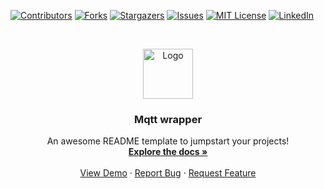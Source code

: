 
<!--
*** Thanks for checking out this README Template. If you have a suggestion that would
*** make this better, please fork the repo and create a pull request or simply open
*** an issue with the tag "enhancement".
*** Thanks again! Now go create something AMAZING! :D
-->





<!-- PROJECT SHIELDS -->
<!--
*** I'm using markdown "reference style" links for readability.
*** Reference links are enclosed in brackets [ ] instead of parentheses ( ).
*** See the bottom of this document for the declaration of the reference variables
*** for contributors-url, forks-url, etc. This is an optional, concise syntax you may use.
*** https://www.markdownguide.org/basic-syntax/#reference-style-links
-->
[![Contributors][contributors-shield]][contributors-url]
[![Forks][forks-shield]][forks-url]
[![Stargazers][stars-shield]][stars-url]
[![Issues][issues-shield]][issues-url]
[![MIT License][license-shield]][license-url]
[![LinkedIn][linkedin-shield]][linkedin-url]



<!-- PROJECT LOGO -->
<br />
<p align="center">
  <a href="https://github.com/HCRL-ALLSTAR/mqttWrapper">
    <img src="https://raw.githubusercontent.com/othneildrew/Best-README-Template/master/images/logo.png" alt="Logo" width="80" height="80">
  </a>

  <h3 align="center">Mqtt wrapper</h3>

  <p align="center">
    An awesome README template to jumpstart your projects!
    <br />
    <a href="https://github.com/HCRL-ALLSTAR/mqttWrapper/wiki"><strong>Explore the docs »</strong></a>
    <br />
    <br />
    <a href="https://github.com/HCRL-ALLSTAR/mqttWrapper">View Demo</a>
    ·
    <a href="https://github.com/HCRL-ALLSTAR/mqttWrapper/issues">Report Bug</a>
    ·
    <a href="https://github.com/HCRL-ALLSTAR/mqttWrapper/issues">Request Feature</a>
  </p>
</p>


<!-- MARKDOWN LINKS & IMAGES -->
<!-- https://www.markdownguide.org/basic-syntax/#reference-style-links -->
[contributors-shield]: https://img.shields.io/github/contributors/HCRL-ALLSTAR/mqttWrapper.svg?style=flat-square
[contributors-url]: https://github.com/HCRL-ALLSTAR/mqttWrapper/graphs/contributors
[forks-shield]: https://img.shields.io/github/forks/HCRL-ALLSTAR/mqttWrapper.svg?style=flat-square
[forks-url]: https://github.com/HCRL-ALLSTAR/mqttWrapper/network/members
[stars-shield]: https://img.shields.io/github/stars/HCRL-ALLSTAR/mqttWrapper.svg?style=flat-square
[stars-url]: https://github.com/HCRL-ALLSTAR/mqttWrapper/stargazers
[issues-shield]: https://img.shields.io/github/issues/HCRL-ALLSTAR/mqttWrapper.svg?style=flat-square
[issues-url]: https://github.com/HCRL-ALLSTAR/mqttWrapper/issues
[license-shield]: https://img.shields.io/github/license/HCRL-ALLSTAR/mqttWrapper.svg?style=flat-square
[license-url]: https://github.com/HCRL-ALLSTAR/mqttWrapper/blob/master/LICENSE.txt
[linkedin-shield]: https://img.shields.io/badge/-LinkedIn-black.svg?style=flat-square&logo=linkedin&colorB=555
[linkedin-url]: https://linkedin.com/in/othneildrew
